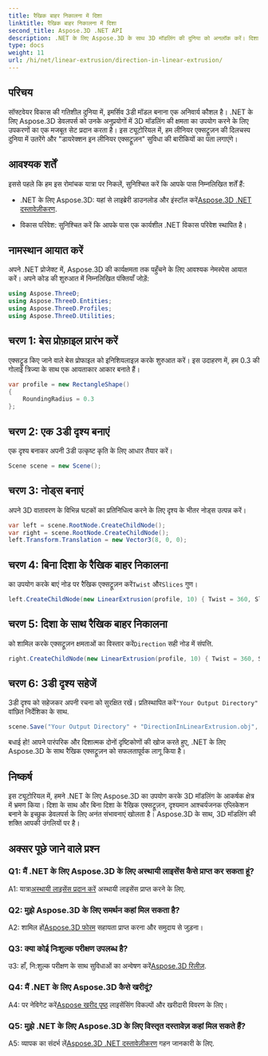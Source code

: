 ```yaml
---
title: रैखिक बाहर निकालना में दिशा
linktitle: रैखिक बाहर निकालना में दिशा
second_title: Aspose.3D .NET API
description: .NET के लिए Aspose.3D के साथ 3D मॉडलिंग की दुनिया को अनलॉक करें। दिशा रैखिक एक्सट्रूज़न सीखें, रचनात्मकता को बढ़ावा दें, और सहजता से इमर्सिव एप्लिकेशन तैयार करें।
type: docs
weight: 11
url: /hi/net/linear-extrusion/direction-in-linear-extrusion/
---
```

## परिचय

सॉफ्टवेयर विकास की गतिशील दुनिया में, इमर्सिव 3डी मॉडल बनाना एक अनिवार्य कौशल है। .NET के लिए Aspose.3D डेवलपर्स को उनके अनुप्रयोगों में 3D मॉडलिंग की क्षमता का उपयोग करने के लिए उपकरणों का एक मजबूत सेट प्रदान करता है। इस ट्यूटोरियल में, हम लीनियर एक्सट्रूज़न की दिलचस्प दुनिया में उतरेंगे और "डायरेक्शन इन लीनियर एक्सट्रूज़न" सुविधा की बारीकियों का पता लगाएंगे।

## आवश्यक शर्तें

इससे पहले कि हम इस रोमांचक यात्रा पर निकलें, सुनिश्चित करें कि आपके पास निम्नलिखित शर्तें हैं:

-  .NET के लिए Aspose.3D: यहां से लाइब्रेरी डाउनलोड और इंस्टॉल करें[Aspose.3D .NET दस्तावेज़ीकरण](https://reference.aspose.com/3d/net/).

- विकास परिवेश: सुनिश्चित करें कि आपके पास एक कार्यशील .NET विकास परिवेश स्थापित है।

## नामस्थान आयात करें

अपने .NET प्रोजेक्ट में, Aspose.3D की कार्यक्षमता तक पहुँचने के लिए आवश्यक नेमस्पेस आयात करें। अपने कोड की शुरुआत में निम्नलिखित पंक्तियाँ जोड़ें:

```csharp
using Aspose.ThreeD;
using Aspose.ThreeD.Entities;
using Aspose.ThreeD.Profiles;
using Aspose.ThreeD.Utilities;
```

## चरण 1: बेस प्रोफ़ाइल प्रारंभ करें

एक्सट्रूड किए जाने वाले बेस प्रोफाइल को इनिशियलाइज़ करके शुरुआत करें। इस उदाहरण में, हम 0.3 की गोलाई त्रिज्या के साथ एक आयताकार आकार बनाते हैं।

```csharp
var profile = new RectangleShape()
{
    RoundingRadius = 0.3
};
```

## चरण 2: एक 3डी दृश्य बनाएं

एक दृश्य बनाकर अपनी 3डी उत्कृष्ट कृति के लिए आधार तैयार करें।

```csharp
Scene scene = new Scene();
```

## चरण 3: नोड्स बनाएं

अपने 3D वातावरण के विभिन्न घटकों का प्रतिनिधित्व करने के लिए दृश्य के भीतर नोड्स उत्पन्न करें।

```csharp
var left = scene.RootNode.CreateChildNode();
var right = scene.RootNode.CreateChildNode();
left.Transform.Translation = new Vector3(8, 0, 0);
```

## चरण 4: बिना दिशा के रैखिक बाहर निकालना

 का उपयोग करके बाएं नोड पर रैखिक एक्सट्रूज़न करें`Twist` और`Slices` गुण।

```csharp
left.CreateChildNode(new LinearExtrusion(profile, 10) { Twist = 360, Slices = 100 });
```

## चरण 5: दिशा के साथ रैखिक बाहर निकालना

 को शामिल करके एक्सट्रूज़न क्षमताओं का विस्तार करें`Direction` सही नोड में संपत्ति.

```csharp
right.CreateChildNode(new LinearExtrusion(profile, 10) { Twist = 360, Slices = 100, Direction = new Vector3(0.3, 0.2, 1) });
```

## चरण 6: 3डी दृश्य सहेजें

 3डी दृश्य को सहेजकर अपनी रचना को सुरक्षित रखें। प्रतिस्थापित करें`"Your Output Directory"` वांछित निर्देशिका के साथ.

```csharp
scene.Save("Your Output Directory" + "DirectionInLinearExtrusion.obj", FileFormat.WavefrontOBJ);
```

बधाई हो! आपने पारंपरिक और दिशात्मक दोनों दृष्टिकोणों की खोज करते हुए, .NET के लिए Aspose.3D के साथ रैखिक एक्सट्रूज़न को सफलतापूर्वक लागू किया है।

## निष्कर्ष

इस ट्यूटोरियल में, हमने .NET के लिए Aspose.3D का उपयोग करके 3D मॉडलिंग के आकर्षक क्षेत्र में भ्रमण किया। दिशा के साथ और बिना दिशा के रैखिक एक्सट्रूज़न, दृश्यमान आश्चर्यजनक एप्लिकेशन बनाने के इच्छुक डेवलपर्स के लिए अनंत संभावनाएं खोलता है। Aspose.3D के साथ, 3D मॉडलिंग की शक्ति आपकी उंगलियों पर है।

## अक्सर पूछे जाने वाले प्रश्न

### Q1: मैं .NET के लिए Aspose.3D के लिए अस्थायी लाइसेंस कैसे प्राप्त कर सकता हूं?

 A1: यात्रा[अस्थायी लाइसेंस प्रदान करें](https://purchase.aspose.com/temporary-license/) अस्थायी लाइसेंस प्राप्त करने के लिए.

### Q2: मुझे Aspose.3D के लिए समर्थन कहां मिल सकता है?

 A2: शामिल हों[Aspose.3D फोरम](https://forum.aspose.com/c/3d/18) सहायता प्राप्त करना और समुदाय से जुड़ना।

### Q3: क्या कोई निःशुल्क परीक्षण उपलब्ध है?

 उ3: हाँ, नि:शुल्क परीक्षण के साथ सुविधाओं का अन्वेषण करें[Aspose.3D रिलीज़](https://releases.aspose.com/).

### Q4: मैं .NET के लिए Aspose.3D कैसे खरीदूं?

 A4: पर नेविगेट करें[Aspose खरीद पृष्ठ](https://purchase.aspose.com/buy) लाइसेंसिंग विकल्पों और खरीदारी विवरण के लिए।

### Q5: मुझे .NET के लिए Aspose.3D के लिए विस्तृत दस्तावेज़ कहां मिल सकते हैं?

 A5: व्यापक का संदर्भ लें[Aspose.3D .NET दस्तावेज़ीकरण](https://reference.aspose.com/3d/net/) गहन जानकारी के लिए.